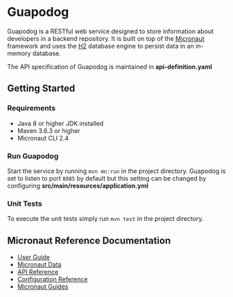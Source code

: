 # Guapodog

Guapodog is a RESTful web service designed to store information about developers in a backend repository. It is built on top of the [Micronaut](https://micronaut.io) framework and uses the [H2](https://www.h2database.com/html/main.html) database engine to persist data in an in-memory database.

The API specification of Guapodog is maintained in **api-definition.yaml**

## Getting Started

### Requirements

- Java 8 or higher JDK installed
- Maven 3.6.3 or higher
- Micronaut CLI 2.4

### Run Guapodog

Start the service by running 	`mvn mn:run` in the project directory. Guapodog is set to listen to port `8085` by default but this setting can be changed by configuring **src/main/resources/application.yml**

### Unit Tests

To execute the unit tests simply run `mvn test` in the project directory.

## Micronaut Reference Documentation

- [User Guide](https://docs.micronaut.io/2.4.0/guide/index.html)
- [Micronaut Data](https://micronaut-projects.github.io/micronaut-data/latest/guide/)
- [API Reference](https://docs.micronaut.io/2.4.0/api/index.html)
- [Configuration Reference](https://docs.micronaut.io/2.4.0/guide/configurationreference.html)
- [Micronaut Guides](https://guides.micronaut.io/index.html)